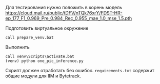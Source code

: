 Для тестирования нужно положить в корень модель https://cloud.mail.ru/public/tDFV/nTQk76xrY/FDST-HR-ep_177_F1_0.969_Pre_0.984_Rec_0.955_mae_1.0_mse_1.5.pth

Подготовить виртуальное окружение
```
call prepare_venv.bat
```
Выполнить 
```
call venv\Scripts\activate.bat
(venv) python one_pic_inference.py
```

Скрипт должен отработать без ошибок.
`requirements.txt` содержит общие модули для IIM и Bytetrack.